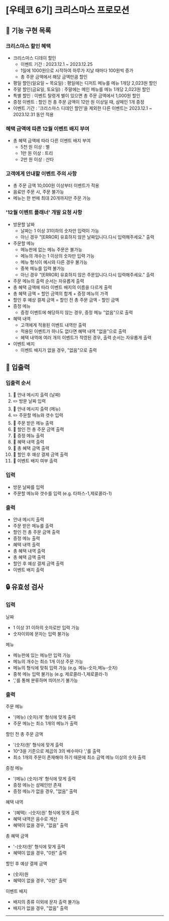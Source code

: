 # [우테코 6기] 크리스마스 프로모션

## 📖 기능 구현 목록

### 크리스마스 할인 혜택
- 크리스마스 디데이 할인
    - 이벤트 기간 : 2023.12.1 ~ 2023.12.25
    - 1일에 1000원으로 시작하여 하루가 지날 때마다 100원씩 증가
    - 총 주문 금액에서 해당 금액만큼 할인
- 평일 할인(일요일 ~ 목요일) : 평일에는 디저트 메뉴를 메뉴 1개당 2,023원 할인
- 주말 할인(금요일, 토요일) : 주말에는 메인 메뉴를 메뉴 1개당 2,023원 할인
- 특별 할인 : 이벤트 탈령게 별이 있으면 총 주문 금액에서 1,000원 할인
- 증정 이벤트 : 할인 전 총 주문 금액이 12만 원 이상일 때, 샴페인 1개 증정
- 이벤트 기간 : '크리스마스 디데인 할인'을 제외한 다른 이벤트는 2023.12.1 ~ 2023.12.31 동안 적용

### 혜택 금액에 따른 12월 이벤트 배지 부여
- 총 혜택 금액에 따라 다른 이벤트 배지 부여
    - 5천 원 이상 : 별
    - 1만 원 이상 : 트리
    - 2만 원 이상 : 산타

### 고객에게 안내할 이벤트 주의 사항
- 총 주문 금액 10,000원 이상부터 이벤트가 적용
- 음료만 주문 시, 주문 불가능
- 메뉴는 한 번에 최대 20개까지만 주문 가능

### '12월 이벤트 플래너' 개발 요청 사항
- 방문할 날짜
    - 날짜는 1 이상 31이하의 숫자만 입력이 가능
    - 아닌 경우 "[ERROR] 유효하지 않은 날짜입니다.다시 입력해주세요." 출력
- 주문할 메뉴
    - 메뉴판에 없는 메뉴 주문은 불가능
    - 메뉴의 개수는 1 이상의 숫자만 입력 가능
    - 메뉴 형식이 예시와 다른 경우 불가능
    - 중복 메뉴를 입력 불가능
    - 아닌 경우 "[ERROR] 유효하지 않은 주문입니다.다시 입력해주세요." 출력
- 주문 메뉴의 출력 순서는 자유롭게 출력
- 총 혜택 금액에 따라 이벤트 배지의 이름을 다르게 출력
- 총 혜택 금액 = 할인 금액의 합계 + 증정 메뉴의 가격
- 할인 후 예상 결제 금액 = 할인 전 총 주문 금액 - 할인 금액
- 증정 메뉴
    - 증정 이벤트에 해당하지 않는 경우, 증정 메뉴 "없음"으로 출력
- 혜택 내역
    - 고객에게 적용된 이벤트 내역만 출력
    - 적용된 이벤트가 하나도 없다면 혜택 내역 "없을"으로 출력
    - 혜택 내역에 여러 개의 이벤트가 적영된 경우, 출력 순서는 자유롭게 출력
- 이벤트 배지
    - 이벤트 배지가 없을 경우, "없음"으로 출력

## 📝 입출력

### 입출력 순서
1. 📄 안내 메시지 출력 (날짜)
2. ✏️ 방문 날짜 입력
3. 📄 안내 메시지 출력 (메뉴)
4. ✏️ 주문할 메뉴와 갯수 입력
5. 📄 주문 받은 메뉴 출력
6. 📄 할인 전 총 주문 금액 출력
7. 📄 증정 메뉴 출력
8. 📄 혜택 내역 출력
9. 📄 총 혜택 금액 출력
10. 📄 할인 후 예상 결제 금액 출력
11. 📄 이벤트 배지 여부 출력

### 입력
- 방문 날짜를 입력
- 주문할 메뉴와 갯수를 입력 (e.g. 타파스-1,제로콜라-1)

### 출력
- 안내 메시지 출력
- 주문 받은 메뉴를 출력
- 할인 전 총 주문 금액 출력
- 증정 메뉴 출력
- 혜택 내역 출력
- 총 혜택 내역 출력
- 총 혜택 금액 출력
- 할인 후 예상 결제 금액 출력
- 이벤트 배지 출력

## 🔒 유효성 검사

### 입력
날짜
- 1 이상 31 이하의 숫자로만 입력 가능
- 숫자이외에 문자는 입력 불가능

메뉴
- 메뉴판에 있는 메뉴만 입력 가능
- 메뉴의 개수는 최소 1개 이상 주문 가능
- 메뉴의 형식에 맞춰 입력 가능 (e.g. 메뉴-숫자,메뉴-숫자)
- 중복 메뉴 입력 불가능 (e.g. 제로콜라-1,제로콜라-1)
- ','를 통해 분류하며 띄어쓰기 불가능

### 출력
주문 메뉴
- '(메뉴) (숫자)개' 형식에 맞게 출력
- 주문 메뉴는 최소 1개의 메뉴가 출력

할인 전 총 주문 금액
- '(숫자)원' 형식에 맞게 출력
- 10^3을 기준으로 제곱의 3의 배수마다 ','를 출력
- 최소 1개의 주문이 존재해야 하기 때문에 최소 금액 메뉴 이상의 숫자 출력

증정 메뉴
- '(메뉴) (숫자)개' 형식에 맞게 출력
- 증정 메뉴는 샴페인만 존재
- 증정 메뉴가 없을 경우, "없음" 출력

혜택 내역
- '(혜택): -(숫자)원' 형식에 맞게 출력
- 혜택 내역은 음수로 계산
- 혜택이 없을 경우, "없음" 출력

총 혜택 금액
- '-(숫자)원' 형식에 맞게 출력
- 혜택이 없을 경우, "0원" 출력

할인 후 예상 결제 금액
- (숫자)원
- 혜택이 없을 경우, "0원" 출력

이벤트 배지
- 배지의 종류 이외에 문자 출력 불가능
- 배지가 없을 경우, "없음" 출력

---